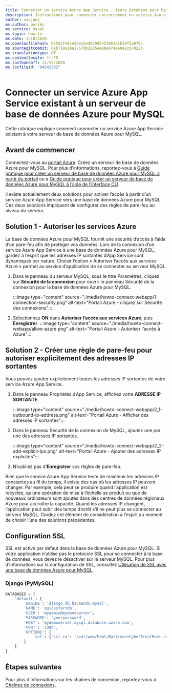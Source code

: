 ```yaml
---
title: Connecter un service Azure App Service - Azure Database pour MySQL
description: Instructions pour connecter correctement un service Azure App Service existant à une base de données Azure pour MySQL
author: savjani
ms.author: pariks
ms.service: mysql
ms.topic: how-to
ms.date: 3/18/2020
ms.openlocfilehash: 6355afe6ce5decbed029db4536b1b1b19f5a876c
ms.sourcegitcommit: 6ab718e1be2767db2605eeebe974ee9e2c07022b
ms.translationtype: HT
ms.contentlocale: fr-FR
ms.lasthandoff: 11/12/2020
ms.locfileid: "94541502"
---
```

# <a name="connect-an-existing-azure-app-service-to-azure-database-for-mysql-server"></a>Connecter un service Azure App Service existant à un serveur de base de données Azure pour MySQL
Cette rubrique explique comment connecter un service Azure App Service existant à votre serveur de base de données Azure pour MySQL.

## <a name="before-you-begin"></a>Avant de commencer
Connectez-vous au [portail Azure](https://portal.azure.com). Créez un serveur de base de données Azure pour MySQL. Pour plus d’informations, reportez-vous à [Guide pratique pour créer un serveur de base de données Azure pour MySQL à partir du portail](quickstart-create-mysql-server-database-using-azure-portal.md) ou à [Guide pratique pour créer un serveur de base de données Azure pour MySQL à l’aide de l’interface CLI](quickstart-create-mysql-server-database-using-azure-cli.md).

Il existe actuellement deux solutions pour activer l’accès à partir d’un service Azure App Service vers une base de données Azure pour MySQL. Ces deux solutions impliquent de configurer des règles de pare-feu au niveau du serveur.

## <a name="solution-1---allow-azure-services"></a>Solution 1 - Autoriser les services Azure
La base de données Azure pour MySQL fournit une sécurité d’accès à l’aide d’un pare-feu afin de protéger vos données. Lors de la connexion d’un service Azure App Service à une base de données Azure pour MySQL, gardez à l’esprit que les adresses IP sortantes d’App Service sont dynamiques par nature. Choisir l’option « Autoriser l’accès aux services Azure » permet au service d’application de se connecter au serveur MySQL.

1. Dans le panneau du serveur MySQL, sous le titre Paramètres, cliquez sur **Sécurité de la connexion** pour ouvrir le panneau Sécurité de la connexion pour la base de données Azure pour MySQL.

   :::image type="content" source="./media/howto-connect-webapp/1-connection-security.png" alt-text="Portail Azure - cliquez sur Sécurité des connexions":::

2. Sélectionnez **ON** dans **Autoriser l’accès aux services Azure**, puis **Enregistrer**.
   :::image type="content" source="./media/howto-connect-webapp/allow-azure.png" alt-text="Portail Azure - Autoriser l’accès à Azure":::

## <a name="solution-2---create-a-firewall-rule-to-explicitly-allow-outbound-ips"></a>Solution 2 - Créer une règle de pare-feu pour autoriser explicitement des adresses IP sortantes
Vous pouvez ajouter explicitement toutes les adresses IP sortantes de votre service Azure App Service.

1. Dans le panneau Propriétés d’App Service, affichez votre **ADRESSE IP SORTANTE**.

   :::image type="content" source="./media/howto-connect-webapp/2_1-outbound-ip-address.png" alt-text="Portail Azure - Afficher des adresses IP sortantes":::

2. Dans le panneau Sécurité de la connexion de MySQL, ajoutez une par une des adresses IP sortantes.

   :::image type="content" source="./media/howto-connect-webapp/2_2-add-explicit-ips.png" alt-text="Portail Azure - Ajouter des adresses IP explicites":::

3. N’oubliez pas d’**Enregistrer** vos règles de pare-feu.

Bien que le service Azure App Service tente de maintenir les adresses IP constantes au fil du temps, il existe des cas où les adresses IP peuvent changer. Par exemple, cela peut se produire quand l’application est recyclée, qu’une opération de mise à l’échelle se produit ou que de nouveaux ordinateurs sont ajoutés dans des centres de données régionaux Azure pour accroître la capacité. Quand les adresses IP changent, l’application peut subir des temps d’arrêt s’il ne peut plus se connecter au serveur MySQL. Gardez cet élément de considération à l’esprit au moment de choisir l’une des solutions précédentes.

## <a name="ssl-configuration"></a>Configuration SSL
SSL est activé par défaut dans la base de données Azure pour MySQL. Si votre application n’utilise pas le protocole SSL pour se connecter à la base de données, vous devez le désactiver sur le serveur MySQL. Pour plus d’informations sur la configuration de SSL, consultez [Utilisation de SSL avec une base de données Azure pour MySQL](howto-configure-ssl.md).

### <a name="django-pymysql"></a>Django (PyMySQL)
```python
DATABASES = {
    'default': {
        'ENGINE': 'django.db.backends.mysql',
        'NAME': 'quickstartdb',
        'USER': 'myadmin@mydemoserver',
        'PASSWORD': 'yourpassword',
        'HOST': 'mydemoserver.mysql.database.azure.com',
        'PORT': '3306',
        'OPTIONS': {
            'ssl': {'ssl-ca': '/var/www/html/BaltimoreCyberTrustRoot.crt.pem'}
        }
    }
}
```

## <a name="next-steps"></a>Étapes suivantes
Pour plus d’informations sur les chaînes de connexion, reportez-vous à [Chaînes de connexions](howto-connection-string.md).
